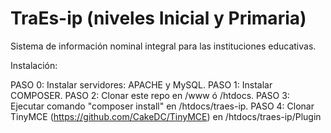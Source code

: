 # TraEs-ip (niveles Inicial y Primaria)

Sistema de información nominal integral para las instituciones educativas.

Instalación:

PASO 0: Instalar servidores: APACHE y MySQL.
PASO 1: Instalar COMPOSER.
PASO 2: Clonar este repo en /www ó /htdocs.
PASO 3: Ejecutar comando "composer install" en /htdocs/traes-ip.
PASO 4: Clonar TinyMCE (https://github.com/CakeDC/TinyMCE) en /htdocs/traes-ip/Plugin  
